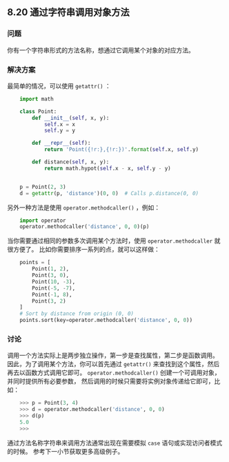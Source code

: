 ## 8.20 通过字符串调用对象方法 ##
### 问题 ###
你有一个字符串形式的方法名称，想通过它调用某个对象的对应方法。
### 解决方案 ###
最简单的情况，可以使用 ``getattr()`` ：
```python
    import math

    class Point:
        def __init__(self, x, y):
            self.x = x
            self.y = y

        def __repr__(self):
            return 'Point({!r:},{!r:})'.format(self.x, self.y)

        def distance(self, x, y):
            return math.hypot(self.x - x, self.y - y)


    p = Point(2, 3)
    d = getattr(p, 'distance')(0, 0)  # Calls p.distance(0, 0)

```
另外一种方法是使用 ``operator.methodcaller()`` ，例如：
```python
    import operator
    operator.methodcaller('distance', 0, 0)(p)

```
当你需要通过相同的参数多次调用某个方法时，使用 ``operator.methodcaller`` 就很方便了。
比如你需要排序一系列的点，就可以这样做：
```python
    points = [
        Point(1, 2),
        Point(3, 0),
        Point(10, -3),
        Point(-5, -7),
        Point(-1, 8),
        Point(3, 2)
    ]
    # Sort by distance from origin (0, 0)
    points.sort(key=operator.methodcaller('distance', 0, 0))

```
### 讨论 ###
调用一个方法实际上是两步独立操作，第一步是查找属性，第二步是函数调用。
因此，为了调用某个方法，你可以首先通过 ``getattr()`` 来查找到这个属性，然后再去以函数方式调用它即可。
``operator.methodcaller()`` 创建一个可调用对象，并同时提供所有必要参数，
然后调用的时候只需要将实例对象传递给它即可，比如：
```python
    >>> p = Point(3, 4)
    >>> d = operator.methodcaller('distance', 0, 0)
    >>> d(p)
    5.0
    >>>

```
通过方法名称字符串来调用方法通常出现在需要模拟 ``case`` 语句或实现访问者模式的时候。
参考下一小节获取更多高级例子。
